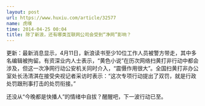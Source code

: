 ```yaml
---
layout: post
url: https://www.huxiu.com/article/32577
name: 虎嗅
time: 2014-04-25 00:04
title: 除了新浪，还有哪类互联网公司会受到“净网”影响？
---
```

更新：最新消息显示，4月11日，新浪读书至少10位工作人员被警方带走，其中多名编辑被拘留。有资深业内人士表示，“黄色小说”在历次网络扫黄打非行动中都会涉及，但这一次净网行动公安机关同时介入，“震慑作用很大”。全国扫黄打非办公室处长汤清淇在接受央视记者采访时表示：“这次专项行动提出了双罚，就是行政处罚跟刑事打击的处罚衔接。”

还没从“今晚都是快播人”的情绪中自拔？醒醒吧，下一波行动已至。

